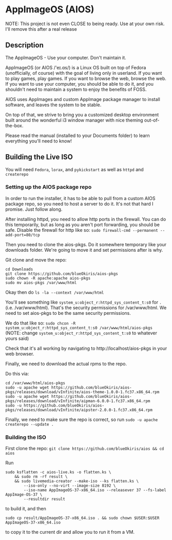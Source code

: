 # AppImageOS (AIOS)

NOTE: This project is not even CLOSE to being ready. Use at your own risk. I'll remove this after a real release

## Description

The AppImageOS - Use your computer. Don't maintain it.

AppImageOS (or AIOS /'eɪ.ɑs/) is a Linux OS built on top of Fedora (unofficially, of course) with the goal of living only in userland. If you want to play games, play games. If you want to browse the web, browse the web. If you want to use your computer, you should be able to do it, and you shouldn't need to maintain a system to enjoy the benefits of FOSS.

AIOS uses AppImages and custom AppImage package manager to install software, and leaves the system to be stable.

On top of that, we strive to bring you a customized desktop environment built around the wonderful i3 window manager with nice theming out-of-the-box.

Please read the manual (installed to your Documents folder) to learn everything you'll need to know!

## Building the Live ISO

You will need `Fedora`, `lorax`, and `pykickstart` as well as `httpd` and `createrepo`

### Setting up the AIOS package repo

In order to run the installer, it has to be able to pull from a custom AIOS package repo, so you need to host a server to do it. It's not that hard I promise. Just follow along.

After installing httpd, you need to allow http ports in the firewall. You can do this temporarily, but as long as you aren't port forwarding, you should be safe. Disable the firewall for http like so: `sudo firewall-cmd --permanent --add-port=80/tcp`

Then you need to clone the aios-pkgs. Do it somewhere temporary like your downloads folder. We're going to move it and set permissions after is why.

Git clone and move the repo:

```
cd Downloads
git clone https://github.com/blueOkiris/aios-pkgs
sudo chown -R apache:apache aios-pkgs
sudo mv aios-pkgs /var/www/html
```

Okay then do `ls -la --context /var/www/html`

You'll see something like `system_u:object_r:httpd_sys_content_t:s0` for `.` (i.e. /var/www/html). That's the security permissions for /var/www/html. We need to set aios-pkgs to be the same security permissions.

We do that like so: `sudo chcon -R system_u:object_r:httpd_sys_content_t:s0 /var/www/html/aios-pkgs` (NOTE: change `system_u:object_r:httpd_sys_content_t:s0` to whatever yours said)

Check that it's all working by navigating to http://localhost/aios-pkgs in your web browser.

Finally, we need to download the actual rpms to the repo.

Do this via:

```
cd /var/www/html/aios-pkgs
sudo -u apache wget https://github.com/blueOkiris/aios-pkgs/releases/download/vInfinite/aios-theme-1.0.0-1.fc37.x86_64.rpm
sudo -u apache wget https://github.com/blueOkiris/aios-pkgs/releases/download/vInfinite/aipman-6.0.0-1.fc37.x86_64.rpm
sudo -u https://github.com/blueOkiris/aios-pkgs/releases/download/vInfinite/aipster-2.0.0-1.fc37.x86_64.rpm
```

Finally, we need to make sure the repo is correct, so run `sudo -u apache createrepo --update .`

### Building the ISO

First clone the repo: `git clone https://github.com/blueOkiris/aios && cd aios`

Run

```
sudo ksflatten -c aios-live.ks -o flatten.ks \
    && sudo rm -rf result \
    && sudo livemedia-creator --make-iso --ks flatten.ks \
        --iso-only --no-virt --image-size 8192 \
        --iso-name AppImageOS-37-x86_64.iso --releasever 37 --fs-label AppImage-OS-37 \
        --resultdir result
```

to build it, and then

```
sudo cp result/AppImageOS-37-x86_64.iso . && sudo chown $USER:$USER AppImageOS-37-x86_64.iso
```

to copy it to the current dir and allow you to run it from a VM.

